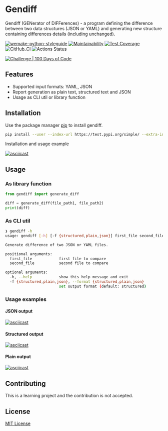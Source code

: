 # Gendiff

Gendiff (GENerator of DIFFerences) - a program defining the difference between two data structures (JSON or YAML) and generating new structure containing differences details (including unchanged).

[![wemake-python-styleguide](https://img.shields.io/badge/style-wemake-000000.svg)](https://github.com/wemake-services/wemake-python-styleguide)
[![Maintainability](https://api.codeclimate.com/v1/badges/819fe1aa42985a7b2dc5/maintainability)](https://codeclimate.com/github/AABur/python-project-lvl2/maintainability)
[![Test Coverage](https://api.codeclimate.com/v1/badges/819fe1aa42985a7b2dc5/test_coverage)](https://codeclimate.com/github/AABur/python-project-lvl2/test_coverage)
![CitHub_CI](https://github.com/AABur/python-project-lvl2/workflows/CitHub_CI/badge.svg)
![Actions Status](https://github.com/AABur/python-project-lvl2/workflows/hexlet-check/badge.svg)

[![Challenge | 100 Days of Code](https://img.shields.io/static/v1?label=Challenge&labelColor=384357&message=100%20Days%20of%20Code&color=00b4ee&style=for-the-badge&link=https://www.100daysofcode.com)](https://www.100daysofcode.com)

## Features

- Supported input formats: YAML, JSON
- Report generation as plain text, structured text and JSON
- Usage as CLI util or library function

## Installation

Use the package manager [pip](https://pip.pypa.io/en/stable/) to install gendiff.

```bash
pip install --user --index-url https://test.pypi.org/simple/ --extra-index-url https://pypi.org/simple/ AABur_gendiff
```

Installation and usage example

[![asciicast](https://asciinema.org/a/RfBQHFrCASCMU23WeeAeSKA0J.svg)](https://asciinema.org/a/RfBQHFrCASCMU23WeeAeSKA0J)

## Usage

### As library function

```python
from gendiff import generate_diff

diff = generate_diff(file_path1, file_path2)
print(diff)
```

### As CLI util

```bash
❯ gendiff -h
usage: gendiff [-h] [-f {structured,plain,json}] first_file second_file

Generate difference of two JSON or YAML files.

positional arguments:
  first_file            first file to compare
  second_file           second file to compare

optional arguments:
  -h, --help            show this help message and exit
  -f {structured,plain,json}, --format {structured,plain,json}
                        set output format (default: structured)
```

### Usage examples

#### JSON output

[![asciicast](https://asciinema.org/a/sdpmQxH2aMUQwKmCCIUl49gzn.svg)](https://asciinema.org/a/sdpmQxH2aMUQwKmCCIUl49gzn)

#### Structured output

[![asciicast](https://asciinema.org/a/W1Xb1yNhEbYBLZSYHIa8ALhkV.svg)](https://asciinema.org/a/W1Xb1yNhEbYBLZSYHIa8ALhkV)

#### Plain output

[![asciicast](https://asciinema.org/a/0tXY4DIYfArT1hu56Wo6Gwq0u.svg)](https://asciinema.org/a/0tXY4DIYfArT1hu56Wo6Gwq0u)

## Contributing

This is a learning project and the contribution is not accepted.

## License

[MIT License](https://github.com/AABur/python-project-lvl2/blob/master/LICENSE)
